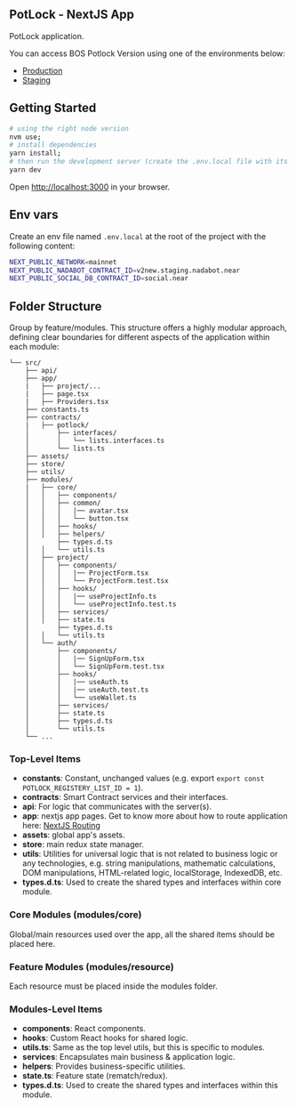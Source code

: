 ## PotLock - NextJS App

PotLock application.

You can access BOS Potlock Version using one of the environments below:

- [Production](https://app.potlock.org/)
- [Staging](https://app.potlock.org/staging.potlock.near/widget/IndexLoader)

## Getting Started

```bash
# using the right node version
nvm use;
# install dependencies
yarn install;
# then run the development server (create the .env.local file with its content first)
yarn dev
```

Open [http://localhost:3000](http://localhost:3000) in your browser.

## Env vars

Create an env file named `.env.local` at the root of the project with the following content:

```sh
NEXT_PUBLIC_NETWORK=mainnet
NEXT_PUBLIC_NADABOT_CONTRACT_ID=v2new.staging.nadabot.near
NEXT_PUBLIC_SOCIAL_DB_CONTRACT_ID=social.near
```

## Folder Structure

Group by feature/modules. This structure offers a highly modular approach, defining clear boundaries for different aspects of the application within each module:

```
└── src/
    ├── api/
    ├── app/
    |   ├── project/...
    |   ├── page.tsx
    |   ├── Providers.tsx
    ├── constants.ts
    ├── contracts/
    |   ├── potlock/
    │       ├── interfaces/
    │       │   └── lists.interfaces.ts
    │       └── lists.ts
    ├── assets/
    ├── store/
    ├── utils/
    ├── modules/
    |   ├── core/
    │   │   ├── components/
    │   │   ├── common/
    │   │   │   |── avatar.tsx
    │   │   │   └── button.tsx
    │   │   ├── hooks/
    │   │   ├── helpers/
    │       ├── types.d.ts
    │   │   └── utils.ts
    │   ├── project/
    │   │   ├── components/
    │   │   │   |── ProjectForm.tsx
    │   │   │   └── ProjectForm.test.tsx
    │   │   ├── hooks/
    │   │   │   |── useProjectInfo.ts
    │   │   │   └── useProjectInfo.test.ts
    │   │   ├── services/
    │   │   ├── state.ts
    │       ├── types.d.ts
    │   │   └── utils.ts
    │   └── auth/
    │       ├── components/
    │       │   |── SignUpForm.tsx
    │       │   └── SignUpForm.test.tsx
    │       ├── hooks/
    │       │   |── useAuth.ts
    │       │   |── useAuth.test.ts
    │       │   └── useWallet.ts
    │       ├── services/
    │       ├── state.ts
    │       ├── types.d.ts
    │       └── utils.ts
    └── ...
```

### Top-Level Items

- **constants**: Constant, unchanged values (e.g. export `export const POTLOCK_REGISTERY_LIST_ID = 1`).
- **contracts**: Smart Contract services and their interfaces.
- **api**: For logic that communicates with the server(s).
- **app**: nextjs app pages. Get to know more about how to route application here: [NextJS Routing](https://nextjs.org/docs/app/building-your-application/routing)
- **assets**: global app's assets.
- **store**: main redux state manager.
- **utils**: Utilities for universal logic that is not related to business logic or any technologies, e.g. string manipulations, mathematic calculations, DOM manipulations, HTML-related logic, localStorage, IndexedDB, etc.
- **types.d.ts**: Used to create the shared types and interfaces within core module.

### Core Modules (modules/core)

Global/main resources used over the app, all the shared items should be placed here.

### Feature Modules (modules/resource)

Each resource must be placed inside the modules folder.

### Modules-Level Items

- **components**: React components.
- **hooks**: Custom React hooks for shared logic.
- **utils.ts**: Same as the top level utils, but this is specific to modules.
- **services**: Encapsulates main business & application logic.
- **helpers**: Provides business-specific utilities.
- **state.ts**: Feature state (rematch/redux).
- **types.d.ts**: Used to create the shared types and interfaces within this module.
